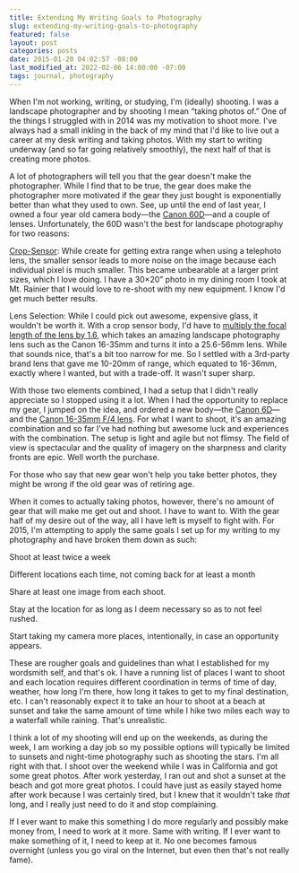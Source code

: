 ```yaml
---
title: Extending My Writing Goals to Photography
slug: extending-my-writing-goals-to-photography
featured: false
layout: post
categories: posts
date: 2015-01-20 04:02:57 -08:00
last_modified_at: 2022-02-06 14:00:00 -07:00
tags: journal, photography
---
```


When I'm not working, writing, or studying, I'm (ideally) shooting. I was a landscape photographer and by shooting I mean “taking photos of.” One of the things I struggled with in 2014 was my motivation to shoot more. I've always had a small inkling in the back of my mind that I'd like to live out a career at my desk writing and taking photos. With my start to writing underway (and so far going relatively smoothly), the next half of that is creating more photos.

A lot of photographers will tell you that the gear doesn't make the photographer. While I find that to be true, the gear does make the photographer more motivated if the gear they just bought is exponentially better than what they used to own. See, up until the end of last year, I owned a four year old camera body—the [Canon 60D](http://www.usa.canon.com/cusa/consumer/products/cameras/slr_cameras/eos_60d)—and a couple of lenses. Unfortunately, the 60D wasn't the best for landscape photography for two reasons:

[Crop-Sensor](http://en.wikipedia.org/wiki/Crop_factor): While create for getting extra range when using a telephoto lens, the smaller sensor leads to more noise on the image because each individual pixel is much smaller. This became unbearable at a larger print sizes, which I love doing. I have a 30×20” photo in my dining room I took at Mt. Rainier that I would love to re-shoot with my new equipment. I know I'd get much better results.

Lens Selection: While I could pick out awesome, expensive glass, it wouldn't be worth it. With a crop sensor body, I'd have to [multiply the focal length of the lens by 1.6](http://en.wikipedia.org/wiki/Crop_factor), which takes an amazing landscape photography lens such as the Canon 16-35mm and turns it into a 25.6-56mm lens. While that sounds nice, that's a bit too narrow for me. So I settled with a 3rd-party brand lens that gave me 10-20mm of range, which equated to 16-36mm, exactly where I wanted, but with a trade-off. It wasn't super sharp.

With those two elements combined, I had a setup that I didn't really appreciate so I stopped using it a lot. When I had the opportunity to replace my gear, I jumped on the idea, and ordered a new body—the [Canon 6D](http://www.usa.canon.com/cusa/consumer/products/cameras/slr_cameras/eos_6d)—and the [Canon 16-35mm F/4 lens](http://www.usa.canon.com/cusa/consumer/products/cameras/ef_lens_lineup/ef_16_35mm_f_4l_is_usm). For what I want to shoot, it's an amazing combination and so far I've had nothing but awesome luck and experiences with the combination. The setup is light and agile but not flimsy. The field of view is spectacular and the quality of imagery on the sharpness and clarity fronts are epic. Well worth the purchase.

For those who say that new gear won't help you take better photos, they might be wrong if the old gear was of retiring age.

When it comes to actually taking photos, however, there's no amount of gear that will make me get out and shoot. I have to want to. With the gear half of my desire out of the way, all I have left is myself to fight with. For 2015, I'm attempting to apply the same goals I set up for my writing to my photography and have broken them down as such:

Shoot at least twice a week

Different locations each time, not coming back for at least a month

Share at least one image from each shoot.

Stay at the location for as long as I deem necessary so as to not feel rushed.

Start taking my camera more places, intentionally, in case an opportunity appears.

These are rougher goals and guidelines than what I established for my wordsmith self, and that's ok. I have a running list of places I want to shoot and each location requires different coordination in terms of time of day, weather, how long I'm there, how long it takes to get to my final destination, etc. I can't reasonably expect it to take an hour to shoot at a beach at sunset and take the same amount of time while I hike two miles each way to a waterfall while raining. That's unrealistic.

I think a lot of my shooting will end up on the weekends, as during the week, I am working a day job so my possible options will typically be limited to sunsets and night-time photography such as shooting the stars. I'm all right with that. I shoot over the weekend while I was in California and got some great photos. After work yesterday, I ran out and shot a sunset at the beach and got more great photos. I could have just as easily stayed home after work because I was certainly tired, but I knew that it wouldn't take _that_ long, and I really just need to do it and stop complaining.

If I ever want to make this something I do more regularly and possibly make money from, I need to work at it more. Same with writing. If I ever want to make something of it, I need to keep at it. No one becomes famous overnight (unless you go viral on the Internet, but even then that's not really fame).

